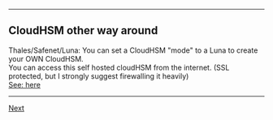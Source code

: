 ------------------------
## CloudHSM other way around
Thales/Safenet/Luna: You can set a CloudHSM "mode" to a Luna to create your OWN CloudHSM.\
You can access this self hosted cloudHSM from the internet. (SSL protected, but I strongly suggest firewalling it heavily)\
[See: here](https://www.thalesdocs.com/dpod/services/luna_cloud_hsm/index.html)

------------------
[Next](https://github.com/niek-sidn/hsm_workshop/blob/main/Slide16.md)
